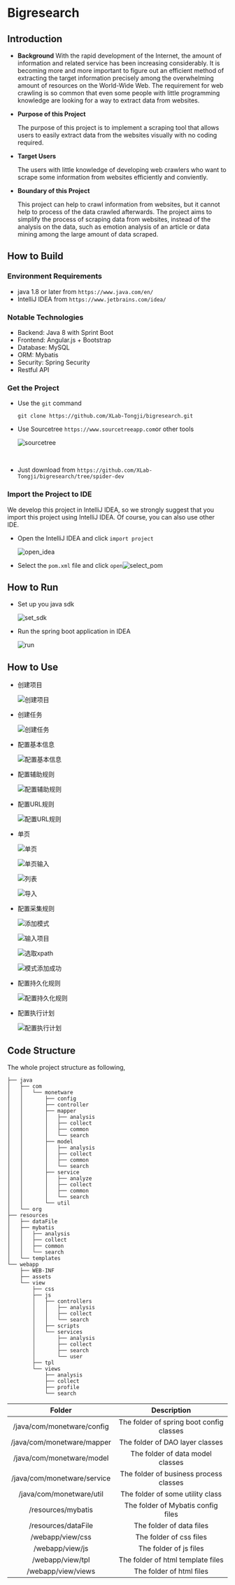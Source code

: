 # Bigresearch

## Introduction

- **Background**
  With the rapid development of the Internet, the amount of information and related service has been increasing considerably. It is becoming more and more important to figure out an efficient method of extracting the target information precisely among the overwhelming amount of resources on the World-Wide Web. The requirement for web crawling is so common that even some people with little programming knowledge are looking for a way to extract data from websites.

- **Purpose of this Project**

  The purpose of this project is to implement a scraping tool that allows users to easily extract data from the websites visually with no coding required.

- **Target Users**

  The users with little knowledge of developing web crawlers who want to scrape some information from websites efficiently and conviently.

- **Boundary of this Project**

  This project can help to crawl information from websites, but it cannot help to process of the data crawled afterwards. The project aims to simplify the process of scraping data from websites, instead of the analysis on the data, such as emotion analysis of an article or data mining among the large amount of data scraped.

## How to Build

### Environment Requirements

- java 1.8 or later from `https://www.java.com/en/`
- IntelliJ IDEA from `https://www.jetbrains.com/idea/`

### Notable Technologies

- Backend: Java 8 with Sprint Boot
- Frontend: Angular.js + Bootstrap
- Database: MySQL
- ORM: Mybatis
- Security: Spring Security
- Restful API

### Get the Project

- Use the `git` command

  ```
  git clone https://github.com/XLab-Tongji/bigresearch.git
  ```

- Use Sourcetree `https://www.sourcetreeapp.com`or other tools

  ![sourcetree](./images/readme/sourcetree.png)

  ​

- Just download from `https://github.com/XLab-Tongji/bigresearch/tree/spider-dev`

### Import the Project to IDE

We develop this project in IntelliJ IDEA, so we strongly suggest that you import this project using  IntelliJ IDEA. Of course, you can also  use other IDE. 

- Open the IntelliJ IDEA and click `import project`

  ![open_idea](./images/readme/open_idea.png)

- Select the `pom.xml` file and click `open`![select_pom](./images/readme/select_pom.png)

## How to Run

- Set up you java sdk

  ![set_sdk](./images/readme/set_sdk.png)

- Run the spring boot application in IDEA

  ![run](./images/readme/run.png)

## How to Use

- 创建项目

  ![创建项目](./images/readme/创建项目.png)

- 创建任务

  ![创建任务](./images/readme/创建任务.png)

- 配置基本信息

  ![配置基本信息](./images/readme/配置基本信息.png)

- 配置辅助规则

  ![配置辅助规则](./images/readme/配置辅助规则.png)

- 配置URL规则

  ![配置URL规则](./images/readme/配置URL规则.png)

- 单页

  ![单页](./images/readme/单页.png)

  ![单页输入](./images/readme/单页输入.png)

  ![列表](./images/readme/列表.png)

  ![导入](./images/readme/导入.png)

- 配置采集规则

  ![添加模式](./images/readme/添加模式.png)

  ![输入项目](./images/readme/输入项目.png)

  ![选取xpath](./images/readme/选取xpath.png)

  ![模式添加成功](./images/readme/模式添加成功.png)

- 配置持久化规则

  ![配置持久化规则](./images/readme/配置持久化规则.png)

- 配置执行计划

  ![配置执行计划](./images/readme/配置执行计划.png)

## Code Structure

The whole project structure as following, 

```
├── java
│   ├── com
│   │   └── monetware
│   │       ├── config
│   │       ├── controller
│   │       ├── mapper
│   │       │   ├── analysis
│   │       │   ├── collect
│   │       │   ├── common
│   │       │   └── search
│   │       ├── model
│   │       │   ├── analysis
│   │       │   ├── collect
│   │       │   ├── common
│   │       │   └── search
│   │       ├── service
│   │       │   ├── analyze
│   │       │   ├── collect
│   │       │   ├── common
│   │       │   └── search
│   │       └── util
│   └── org
├── resources
│   ├── dataFile
│   ├── mybatis
│   │   ├── analysis
│   │   ├── collect
│   │   ├── common
│   │   └── search
│   └── templates
└── webapp
    ├── WEB-INF
    ├── assets
    └── view
        ├── css
        ├── js
        │   ├── controllers
        │   │   ├── analysis
        │   │   ├── collect
        │   │   └── search
        │   ├── scripts
        │   └── services
        │       ├── analysis
        │       ├── collect
        │       ├── search
        │       └── user
        ├── tpl
        └── views
            ├── analysis
            ├── collect
            ├── profile
            └── search
```

|           Folder            |               Description                |
| :-------------------------: | :--------------------------------------: |
| /java/com/monetware/config  | The folder of spring boot config classes |
| /java/com/monetware/mapper  |     The folder of DAO layer classes      |
|  /java/com/monetware/model  |     The folder of data model classes     |
| /java/com/monetware/service |  The folder of business process classes  |
|  /java/com/monetware/util   |     The folder of some utility class     |
|     /resources/mybatis      |    The folder of Mybatis config files    |
|     /resources/dataFile     |         The folder of data files         |
|      /webapp/view/css       |         The folder of css files          |
|       /webapp/view/js       |          The folder of js files          |
|      /webapp/view/tpl       |    The folder of html template files     |
|     /webapp/view/views      |         The folder of html files         |

